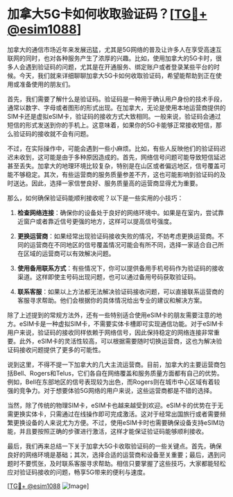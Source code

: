 # 加拿大5G卡如何收取验证码？[[TG💪+ @esim1088](https://t.me/s/esim1088)]

加拿大的通信市场近年来发展迅猛，尤其是5G网络的普及让许多人在享受高速互联网的同时，也对各种服务产生了浓厚的兴趣。比如，使用加拿大的5G卡时，很多人会遇到验证码的问题，尤其是在开通服务、绑定账户或者登录某些平台的时候。今天，我们就来详细聊聊加拿大5G卡如何收取验证码，希望能帮助到正在使用或准备使用的朋友们。

首先，我们需要了解什么是验证码。验证码是一种用于确认用户身份的技术手段，通常以数字、字母或者图形的形式出现。在加拿大，无论是使用本地运营商提供的SIM卡还是虚拟eSIM卡，验证码的接收方式大致相同。一般来说，验证码会通过短信的形式发送到你的手机上。这意味着，如果你的5G卡能够正常接收短信，那么验证码的接收就不会有问题。

不过，在实际操作中，可能会遇到一些小麻烦。比如，有些人反映他们的验证码迟迟未收到，这可能是由于多种原因造成的。首先，网络信号问题可能导致短信延迟甚至丢失。加拿大的地理环境比较复杂，特别是在山区或者偏远地区，信号覆盖可能不够稳定。其次，有些运营商的服务质量参差不齐，这也可能影响到验证码的及时送达。因此，选择一家信誉良好、服务质量高的运营商显得尤为重要。

那么，如何确保验证码能顺利接收呢？以下是一些实用的小技巧：

1. **检查网络连接**：确保你的设备处于良好的网络环境中。如果是在室内，尝试靠近窗户或者靠近信号更强的地方，这样可以提高信号强度。
   
2. **更换运营商**：如果经常出现验证码接收失败的情况，不妨考虑更换运营商。不同的运营商在不同地区的信号覆盖情况可能会有所不同，选择一家适合自己所在区域的运营商可以有效解决问题。

3. **使用备用联系方式**：有些情况下，你可以提供备用手机号码作为验证码的接收渠道。这样即使主号码出现问题，也可以通过备用号码获取验证码。

4. **联系客服**：如果以上方法都无法解决验证码接收问题，可以直接联系运营商的客服寻求帮助。他们会根据你的具体情况给出专业的建议和解决方案。

除了上述提到的常规方法外，还有一些特别适合使用eSIM卡的朋友需要注意的地方。eSIM卡是一种虚拟SIM卡，不需要实体卡槽即可实现通信功能。对于eSIM卡用户来说，验证码的接收同样依赖于网络信号，因此保持稳定的网络连接非常重要。此外，eSIM卡的灵活性较高，可以根据需要随时切换运营商，这也为解决验证码接收问题提供了更多的可能性。

说到这里，不得不提一下加拿大的几大主流运营商。目前，加拿大的主要运营商包括Bell、Rogers和Telus，它们各自在网络覆盖和服务质量方面都有自己的优势。例如，Bell在东部地区的信号表现较为出色，而Rogers则在城市中心区域有着较强的竞争力。对于想要体验5G网络的用户来说，这些运营商都是不错的选择。

当然，除了传统的物理SIM卡，eSIM卡也越来越受到欢迎。eSIM卡的优势在于无需更换实体卡，只需通过在线操作即可完成激活。这对于经常出国旅行或者需要频繁更换设备的人来说尤为方便。不过，使用eSIM卡时也需要确保设备支持eSIM功能，并且要按照正确的步骤进行激活，这样才能保证验证码能够顺利接收。

最后，我们再来总结一下关于加拿大5G卡收取验证码的一些关键点。首先，确保良好的网络环境是基础；其次，选择合适的运营商和设备至关重要；最后，遇到问题时不要慌张，及时联系客服寻求帮助。相信只要掌握了这些技巧，大家都能轻松应对验证码接收的问题，畅享5G带来的便利与速度。

[[TG💪+ @esim1088](https://t.me/s/esim1088) ![Image](https://i.postimg.cc/4NQfJmqS/Snipaste-2025-05-13-00-14-12.png)]